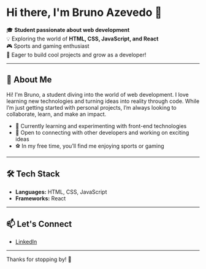 # Hi there, I'm Bruno Azevedo 👋

🎓 **Student passionate about web development**  
💡 Exploring the world of **HTML, CSS, JavaScript, and React**  
🎮 Sports and gaming enthusiast  
🌱 Eager to build cool projects and grow as a developer!

---

## 🚀 About Me

Hi! I'm Bruno, a student diving into the world of web development. I love learning new technologies and turning ideas into reality through code. While I’m just getting started with personal projects, I’m always looking to collaborate, learn, and make an impact.

- 🔭 Currently learning and experimenting with front-end technologies
- 🤝 Open to connecting with other developers and working on exciting ideas
- ⚽️ In my free time, you’ll find me enjoying sports or gaming

---

## 🛠️ Tech Stack

- **Languages:** HTML, CSS, JavaScript
- **Frameworks:** React

---

## 📫 Let's Connect

- [LinkedIn](https://www.linkedin.com/in/bruno-azevedooo1/)

---

Thanks for stopping by! 🚀
